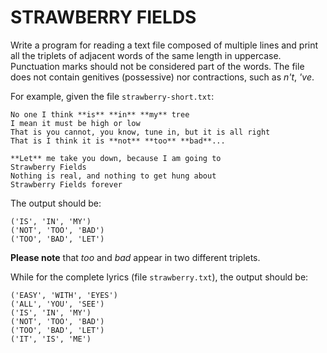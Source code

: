 # STRAWBERRY FIELDS

Write a program for reading a text file composed of multiple lines and print all the triplets of adjacent words of the same length in uppercase. Punctuation marks should not be considered part of the words. The file does not contain genitives (possessive) nor contractions, such as *n't*, *'ve*.

For example, given the file `strawberry-short.txt`:

```
No one I think **is** **in** **my** tree
I mean it must be high or low
That is you cannot, you know, tune in, but it is all right
That is I think it is **not** **too** **bad**...

**Let** me take you down, because I am going to
Strawberry Fields
Nothing is real, and nothing to get hung about
Strawberry Fields forever
```

The output should be:

```
('IS', 'IN', 'MY')
('NOT', 'TOO', 'BAD')
('TOO', 'BAD', 'LET')
```

**Please note** that *too* and *bad* appear in two different triplets.

While for the complete lyrics (file `strawberry.txt`), the output should be:

```
('EASY', 'WITH', 'EYES')
('ALL', 'YOU', 'SEE')
('IS', 'IN', 'MY')
('NOT', 'TOO', 'BAD')
('TOO', 'BAD', 'LET')
('IT', 'IS', 'ME')
```
